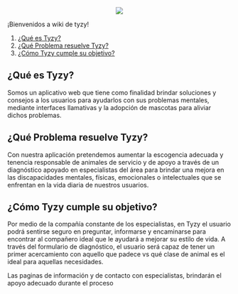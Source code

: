 <p align="center">
 <img src="https://res.cloudinary.com/dg29vcpk7/image/upload/v1657500435/Tyzy/Logo_fvikwq.png" />
</p>

¡Bienvenidos a wiki de tyzy!

1. [¿Qué es Tyzy?](#que-es-tyzy)
2. [¿Qué Problema resuelve Tyzy?]()
3. [¿Cómo Tyzy cumple su objetivo?](#como-tyzy-cumple-su-objetivo)


 ## ¿Qué es Tyzy?

Somos un aplicativo web que tiene como finalidad brindar soluciones y consejos a los usuarios para ayudarlos con sus problemas mentales, mediante interfaces llamativas y la adopción de mascotas para aliviar dichos problemas.

 ## ¿Qué Problema resuelve Tyzy?

Con nuestra aplicación pretendemos aumentar la escogencia adecuada y tenencia responsable de animales de servicio y de apoyo a través de un diagnóstico apoyado en especialistas del área para brindar una mejora en las discapacidades mentales, físicas, emocionales o intelectuales que se enfrentan en la vida diaria de nuestros usuarios. 
 
 ## ¿Cómo Tyzy cumple su objetivo?

Por medio de la compañía constante de los especialistas, en Tyzy el usuario podrá sentirse seguro en preguntar, informarse y encaminarse para encontrar al compañero ideal que le ayudará a mejorar su estilo de vida. A través del formulario de diagnóstico, el usuario será capaz de tener un primer acercamiento con aquello que padece vs qué clase de animal es el ideal para aquellas necesidades. 

Las paginas de información y de contacto con especialistas, brindarán el apoyo adecuado durante el proceso
